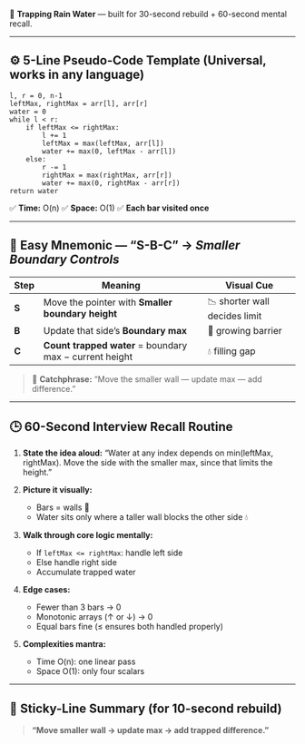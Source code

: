 
🧩 **Trapping Rain Water** — built for 30-second rebuild + 60-second mental recall.

---

## ⚙️ 5-Line Pseudo-Code Template (Universal, works in any language)

```
l, r = 0, n-1
leftMax, rightMax = arr[l], arr[r]
water = 0
while l < r:
    if leftMax <= rightMax:
        l += 1
        leftMax = max(leftMax, arr[l])
        water += max(0, leftMax - arr[l])
    else:
        r -= 1
        rightMax = max(rightMax, arr[r])
        water += max(0, rightMax - arr[r])
return water
```

✅ **Time:** O(n)
✅ **Space:** O(1)
✅ **Each bar visited once**

---

## 🧠 Easy Mnemonic — “**S-B-C**” → *Smaller Boundary Controls*

| Step  | Meaning                                                 | Visual Cue                    |
| ----- | ------------------------------------------------------- | ----------------------------- |
| **S** | Move the pointer with **Smaller boundary height**       | 📉 shorter wall decides limit |
| **B** | Update that side’s **Boundary max**                     | 🧱 growing barrier            |
| **C** | **Count trapped water** = boundary max − current height | 💧 filling gap                |

> 💬 **Catchphrase:**
> “Move the smaller wall — update max — add difference.”

---

## 🕒 60-Second Interview Recall Routine

1. **State the idea aloud:**
   “Water at any index depends on min(leftMax, rightMax).
   Move the side with the smaller max, since that limits the height.”

2. **Picture it visually:**

   * Bars = walls 🧱
   * Water sits only where a taller wall blocks the other side 💧

3. **Walk through core logic mentally:**

   * If `leftMax <= rightMax`: handle left side
   * Else handle right side
   * Accumulate trapped water

4. **Edge cases:**

   * Fewer than 3 bars → 0
   * Monotonic arrays (↑ or ↓) → 0
   * Equal bars fine (≤ ensures both handled properly)

5. **Complexities mantra:**

   * Time O(n): one linear pass
   * Space O(1): only four scalars

---

## 🧩 Sticky-Line Summary (for 10-second rebuild)

> **“Move smaller wall → update max → add trapped difference.”**
